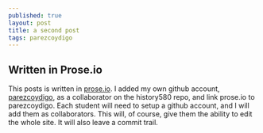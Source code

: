 ```yaml
---
published: true
layout: post
title: a second post
tags: parezcoydigo
---
```


## Written in Prose.io

This posts is written in [prose.io](http://prose.io). I added my own github account, [parezcoydigo](https://github.com/parezcoydigo), as a collaborator on the history580 repo, and link prose.io to parezcoydigo. Each student will need to setup a github account, and I will add them as collaborators. This will, of course, give them the ability to edit the whole site. It will also leave a commit trail.
